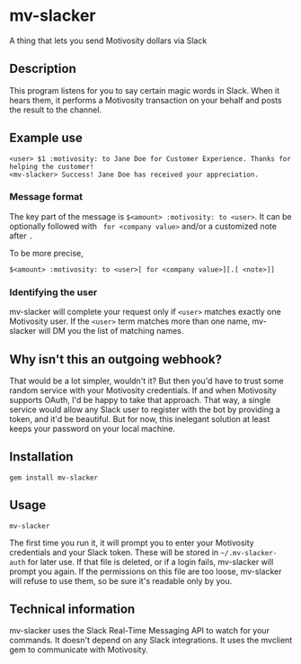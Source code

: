 # mv-slacker
A thing that lets you send Motivosity dollars via Slack
## Description
This program listens for you to say certain magic words in Slack. When it hears them, it performs a Motivosity transaction on your behalf and posts the result to the channel.
## Example use
```
<user> $1 :motivosity: to Jane Doe for Customer Experience. Thanks for helping the customer!
<mv-slacker> Success! Jane Doe has received your appreciation.
```
### Message format
The key part of the message is `$<amount> :motivosity: to <user>`. It can be optionally followed with ` for <company value>` and/or a customized note after `.`

To be more precise,
```
$<amount> :motivosity: to <user>[ for <company value>][.[ <note>]]
```
### Identifying the user
mv-slacker will complete your request only if `<user>` matches exactly one Motivosity user. If the `<user>` term matches more than one name, mv-slacker will DM you the list of matching names.

## Why isn't this an outgoing webhook?
That would be a lot simpler, wouldn't it? But then you'd have to trust some random service with your Motivosity credentials. If and when Motivosity supports OAuth, I'd be happy to take that approach. That way, a single service would allow any Slack user to register with the bot by providing a token, and it'd be beautiful. But for now, this inelegant solution at least keeps your password on your local machine.

## Installation
```
gem install mv-slacker
```

## Usage
```
mv-slacker
```
The first time you run it, it will prompt you to enter your Motivosity credentials and your Slack token. These will be stored in `~/.mv-slacker-auth` for later use. If that file is deleted, or if a login fails, mv-slacker will prompt you again. If the permissions on this file are too loose, mv-slacker will refuse to use them, so be sure it's readable only by you.

## Technical information
mv-slacker uses the Slack Real-Time Messaging API to watch for your commands. It doesn't depend on any Slack integrations. It uses the mvclient gem to communicate with Motivosity.
